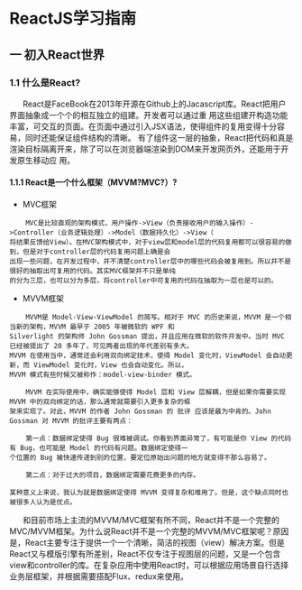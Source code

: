 # ReactJS学习指南
## 一 初入React世界
### 1.1 什么是React?
&nbsp;&nbsp;&nbsp;&nbsp;&nbsp;&nbsp;React是FaceBook在2013年开源在Github上的Jacascript库。React把用户界面抽象成一个个的相互独立的组建。开发者可以通过重
用这些组建开构造功能丰富，可交互的页面。在页面中通过引入JSX语法，使得组件的复用变得十分容易，同时还能保证组件结构的清晰。
有了组件这一层的抽象，React把代码和真是渲染目标隔离开来，除了可以在浏览器端渲染到DOM来开发网页外，还能用于开发原生移动应
用。

#### 1.1.1 React是一个什么框架（MVVM?MVC?）?

+ MVC框架
```
    MVC是比较直观的架构模式，用户操作->View（负责接收用户的输入操作）->Controller（业务逻辑处理）->Model（数据持久化）->View（
将结果反馈给View）。在MVC架构模式中，对于view层和model层的代码复用都可以很容易的做到，但是对于controller层的代码复用问题上确是会
出现一些问题，在开发过程中，并不清楚controller层中的哪些代码会被复用到。所以并不是很好的抽取出可复用的代码。其实MVC框架并不只是单纯
的分为三层，也可以分为多层，将controller中可复用的代码在抽取为一层也是可以的。
```
+ MVVM框架
```
    MVVM是 Model-View-ViewModel 的简写。相对于 MVC 的历史来说，MVVM 是一个相当新的架构，MVVM 最早于 2005 年被微软的 WPF 和
Silverlight 的架构师 John Gossman 提出，并且应用在微软的软件开发中。当时 MVC 已经被提出了 20 多年了，可见两者出现的年代差别有多大。
MVVM 在使用当中，通常还会利用双向绑定技术，使得 Model 变化时，ViewModel 会自动更新，而 ViewModel 变化时，View 也会自动变化。所以，
MVVM 模式有些时候又被称作：model-view-binder 模式。

    MVVM 在实际使用中，确实能够使得 Model 层和 View 层解耦，但是如果你需要实现 MVVM 中的双向绑定的话，那么通常就需要引入更多复杂的框
架来实现了。对此，MVVM 的作者 John Gossman 的 批评 应该是最为中肯的。John Gossman 对 MVVM 的批评主要有两点：

    第一点：数据绑定使得 Bug 很难被调试。你看到界面异常了，有可能是你 View 的代码有 Bug，也可能是 Model 的代码有问题。数据绑定使得一
个位置的 Bug 被快速传递到别的位置，要定位原始出问题的地方就变得不那么容易了。

    第二点：对于过大的项目，数据绑定需要花费更多的内存。

某种意义上来说，我认为就是数据绑定使得 MVVM 变得复杂和难用了。但是，这个缺点同时也被很多人认为是优点。
```

&nbsp;&nbsp;&nbsp;&nbsp;&nbsp;&nbsp;和目前市场上主流的MVVM/MVC框架有所不同，React并不是一个完整的MVC/MVVM框架。为什么说React并不是一个完整的MVVM/MVC框架呢？原因是，React主要专注于提供一个一个清晰，简洁的视图（view）解决方案。但是React又与模版引擎有所差别，React不仅专注于视图层的问题，又是一个包含view和controller的库。在复杂应用中使用React时，可以根据应用场景自行选择业务层框架，并根据需要搭配Flux、redux来使用。
